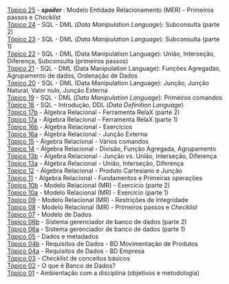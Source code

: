 [Tópico 25](./topico-25.md) - _**spoiler**_ : Modelo Entidade Relacionamento (MER) - Primeiros passos e _Checklist_<br>
[Tópico 24](./topico-24.md) - SQL - DML (_Data Manipulation Language_): Subconsulta (parte 2)<br>
[Tópico 23](./topico-23.md) - SQL - DML (_Data Manipulation Language_): Subconsulta (parte 1)<br>
[Tópico 22](./topico-22.md) - SQL - DML (Data Manipulation Language): União, Interseção, Diferença, Subconsulta (primeiros passos)<br>
[Tópico 21](./topico-21.md) - SQL - DML (Data Manipulation Language): Funções Agregadas, Agrupamento de dados, Ordenação de Dados<br>
[Tópico 20](./topico-20.md) - SQL - DML (Data Manipulation Language): Junção, Junção Natural, Valor nulo, Junção Externa<br>
[Tópico 19](./topico-19.md) - SQL - DML (_Data Manipulation Language_): Primeiros comandos<br>
[Tópico 18](./topico-18.md) - SQL - Introdução, DDL (_Data Definition Language_)<br>
[Tópico 17b](./topico-17b.md) - Álgebra Relacional - Ferramenta RelaX (parte 2)<br>
[Tópico 17a](./topico-17a.md) - Álgebra Relacional - Ferramenta RelaX (parte 1)<br>
[Tópico 16b](./topico-16b.md) - Álgebra Relacional - Exercícios<br>
[Tópico 16a](./topico-16a.md) - Álgebra Relacional - Junção Externa<br>
[Tópico 15](./topico-15.md) - Álgebra Relacional - Vários comandos<br>
[Tópico 14](./topico-14.md) - Álgebra Relacional - Divisão, Função Agregada, Agrupamento<br>
[Tópico 13b](./topico-13b.md) - Álgebra Relacional - Junção _vs._ União, Interseção, Diferença<br>
[Tópico 13a](./topico-13a.md) - Álgebra Relacional - União, Interseção, Diferença<br>
[Tópico 12](./topico-12.md) - Álgebra Relacional - Produto Cartesiano e Junção<br>
[Tópico 11](./topico-11.md) - Álgebra Relacional - Fundamentos e Primeiras operações<br>
[Tópico 10b](./topico-10b.md) - Modelo Relacional (MR) - Exercício (parte 2)<br>
[Tópico 10a](./topico-10a.md) - Modelo Relacional (MR) - Exercício (parte 1)<br>
[Tópico 09](./topico-09.md) - Modelo Relacional (MR) - Restrições de Integridade<br>
[Tópico 08](./topico-08.md) - Modelo Relacional (MR) - Primeiros passos e _Checklist_<br>
[Tópico 07](./topico-07.md) - Modelo de Dados<br>
[Tópico 06b](./topico-06b.md) - Sistema gerenciador de banco de dados (parte 2)<br>
[Tópico 06a](./topico-06a.md) - Sistema gerenciador de banco de dados (parte 1)<br>
[Tópico 05](./topico-05.md) - Dados e metadados<br>
[Tópico 04b](./topico-04b.md) - Requisitos de Dados - BD Movimentação de Produtos<br>
[Tópico 04a](./topico-04a.md) - Requisitos de Dados - BD Empresa<br>
[Tópico 03](./topico-03.md) - _Checklist_ de conceitos básicos<br>
[Tópico 02](./topico-02.md) - O que é Banco de Dados?<br>
[Tópico 01](./topico-01.md) - Ambientação com a disciplina (objetivos e metodologia)<br>


